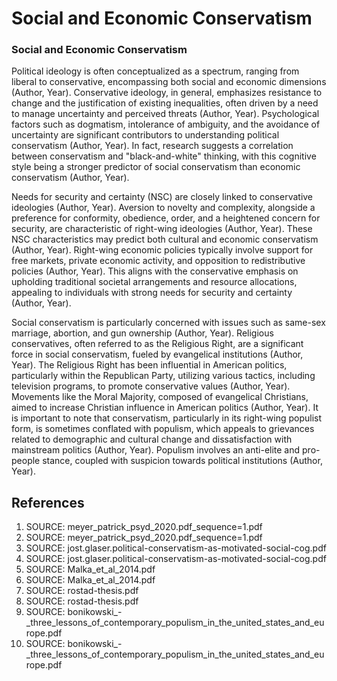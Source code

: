 # Social and Economic Conservatism

### Social and Economic Conservatism

Political ideology is often conceptualized as a spectrum, ranging from liberal to conservative, encompassing both social and economic dimensions (Author, Year). Conservative ideology, in general, emphasizes resistance to change and the justification of existing inequalities, often driven by a need to manage uncertainty and perceived threats (Author, Year). Psychological factors such as dogmatism, intolerance of ambiguity, and the avoidance of uncertainty are significant contributors to understanding political conservatism (Author, Year). In fact, research suggests a correlation between conservatism and "black-and-white" thinking, with this cognitive style being a stronger predictor of social conservatism than economic conservatism (Author, Year).

Needs for security and certainty (NSC) are closely linked to conservative ideologies (Author, Year). Aversion to novelty and complexity, alongside a preference for conformity, obedience, order, and a heightened concern for security, are characteristic of right-wing ideologies (Author, Year). These NSC characteristics may predict both cultural and economic conservatism (Author, Year). Right-wing economic policies typically involve support for free markets, private economic activity, and opposition to redistributive policies (Author, Year). This aligns with the conservative emphasis on upholding traditional societal arrangements and resource allocations, appealing to individuals with strong needs for security and certainty (Author, Year).

Social conservatism is particularly concerned with issues such as same-sex marriage, abortion, and gun ownership (Author, Year). Religious conservatives, often referred to as the Religious Right, are a significant force in social conservatism, fueled by evangelical institutions (Author, Year). The Religious Right has been influential in American politics, particularly within the Republican Party, utilizing various tactics, including television programs, to promote conservative values (Author, Year). Movements like the Moral Majority, composed of evangelical Christians, aimed to increase Christian influence in American politics (Author, Year). It is important to note that conservatism, particularly in its right-wing populist form, is sometimes conflated with populism, which appeals to grievances related to demographic and cultural change and dissatisfaction with mainstream politics (Author, Year). Populism involves an anti-elite and pro-people stance, coupled with suspicion towards political institutions (Author, Year).


## References

1. SOURCE: meyer_patrick_psyd_2020.pdf_sequence=1.pdf
2. SOURCE: meyer_patrick_psyd_2020.pdf_sequence=1.pdf
3. SOURCE: jost.glaser.political-conservatism-as-motivated-social-cog.pdf
4. SOURCE: jost.glaser.political-conservatism-as-motivated-social-cog.pdf
5. SOURCE: Malka_et_al_2014.pdf
6. SOURCE: Malka_et_al_2014.pdf
7. SOURCE: rostad-thesis.pdf
8. SOURCE: rostad-thesis.pdf
9. SOURCE: bonikowski_-_three_lessons_of_contemporary_populism_in_the_united_states_and_europe.pdf
10. SOURCE: bonikowski_-_three_lessons_of_contemporary_populism_in_the_united_states_and_europe.pdf
